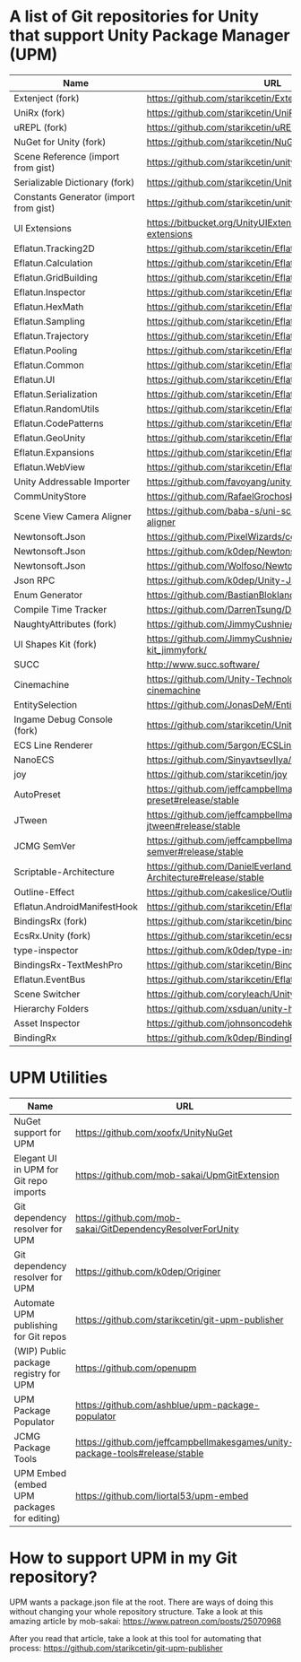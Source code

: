 # A list of Git repositories for Unity that support Unity Package Manager (UPM)

| Name                                   	| URL                                                           	|
|----------------------------------------	|---------------------------------------------------------------	|
| Extenject (fork)                       	| https://github.com/starikcetin/Extenject                      	|
| UniRx (fork)                           	| https://github.com/starikcetin/UniRx                          	|
| uREPL (fork)                           	| https://github.com/starikcetin/uREPL                          	|
| NuGet for Unity (fork)                 	| https://github.com/starikcetin/NuGetForUnity                  	|
| Scene Reference (import from gist)     	| https://github.com/starikcetin/unity-scene-reference          	|
| Serializable Dictionary (fork)         	| https://github.com/starikcetin/Unity-SerializableDictionary   	|
| Constants Generator (import from gist) 	| https://github.com/starikcetin/unity-constants-generator      	|
| UI Extensions                          	| https://bitbucket.org/UnityUIExtensions/unity-ui-extensions   	|
| Eflatun.Tracking2D		 				          | https://github.com/starikcetin/Eflatun.Tracking2D					      |
| Eflatun.Calculation		 				          | https://github.com/starikcetin/Eflatun.Calculation				      |
| Eflatun.GridBuilding	 					        | https://github.com/starikcetin/Eflatun.GridBuilding				      |
| Eflatun.Inspector		 					          | https://github.com/starikcetin/Eflatun.Inspector					      |
| Eflatun.HexMath			 				            | https://github.com/starikcetin/Eflatun.HexMath					        |
| Eflatun.Sampling		 					          | https://github.com/starikcetin/Eflatun.Sampling					        |
| Eflatun.Trajectory		 				          | https://github.com/starikcetin/Eflatun.Trajectory					      |
| Eflatun.Pooling			 				            | https://github.com/starikcetin/Eflatun.Pooling					        |
| Eflatun.Common			 				            | https://github.com/starikcetin/Eflatun.Common						        |
| Eflatun.UI				 				              | https://github.com/starikcetin/Eflatun.UI							          |
| Eflatun.Serialization	 					        | https://github.com/starikcetin/Eflatun.Serialization				    |
| Eflatun.RandomUtils		 				          | https://github.com/starikcetin/Eflatun.RandomUtils				      |
| Eflatun.CodePatterns	 					        | https://github.com/starikcetin/Eflatun.CodePatterns				      |
| Eflatun.GeoUnity		 					          | https://github.com/starikcetin/Eflatun.GeoUnity					        |
| Eflatun.Expansions		 				          | https://github.com/starikcetin/Eflatun.Expansions					      |
| Eflatun.WebView			 				            | https://github.com/starikcetin/Eflatun.WebView					        |
| Unity Addressable Importer             	| https://github.com/favoyang/unity-addressable-importer        	|
| CommUnityStore                         	| https://github.com/RafaelGrochoska/CommUnityStore             	|
| Scene View Camera Aligner              	| https://github.com/baba-s/uni-scene-view-camera-aligner       	|
| Newtonsoft.Json                        	| https://github.com/PixelWizards/com.newtonsoft.json           	|
| Newtonsoft.Json                        	| https://github.com/k0dep/Newtonsoft.Json                      	|
| Newtonsoft.Json                        	| https://github.com/Wolfoso/NewtonsoftJson                     	|
| Json RPC                               	| https://github.com/k0dep/Unity-Json-Rpc                       	|
| Enum Generator                         	| https://github.com/BastianBlokland/enum-generator-unity       	|
| Compile Time Tracker                   	| https://github.com/DarrenTsung/DTCompileTimeTracker           	|
| NaughtyAttributes (fork)               	| https://github.com/JimmyCushnie/NaughtyAttributes             	|
| UI Shapes Kit (fork)                   	| https://github.com/JimmyCushnie/ui-shapes-kit_jimmyfork/      	|
| SUCC                                   	| http://www.succ.software/                                     	|
| Cinemachine                            	| https://github.com/Unity-Technologies/upm-package-cinemachine 	|
| EntitySelection                        	| https://github.com/JonasDeM/EntitySelection                   	|
| Ingame Debug Console (fork)            	| https://github.com/starikcetin/UnityIngameDebugConsole        	|
| ECS Line Renderer                      	| https://github.com/5argon/ECSLineRenderer                     	|
| NanoECS                                	| https://github.com/SinyavtsevIlya/NanoECS                     	|
| joy                                    	| https://github.com/starikcetin/joy                             	|
| AutoPreset                              | https://github.com/jeffcampbellmakesgames/unity-auto-preset#release/stable |
| JTween                                  | https://github.com/jeffcampbellmakesgames/unity-jtween#release/stable |
| JCMG SemVer                             | https://github.com/jeffcampbellmakesgames/unity-semver#release/stable |
| Scriptable-Architecture                 | https://github.com/DanielEverland/ScriptableObject-Architecture#release/stable |
| Outline-Effect                          | https://github.com/cakeslice/Outline-Effect                     |
| Eflatun.AndroidManifestHook             | https://github.com/starikcetin/Eflatun.AndroidManifestHook      |
| BindingsRx (fork)                       | https://github.com/starikcetin/bindingsrx                       |
| EcsRx.Unity (fork)                      | https://github.com/starikcetin/ecsrx.unity                      |
| type-inspector                          | https://github.com/k0dep/type-inspector                         |
| BindingsRx-TextMeshPro                  | https://github.com/starikcetin/BindingsRx-TextMeshPro           |
| Eflatun.EventBus                        | https://github.com/starikcetin/Eflatun.EventBus                 |
| Scene Switcher                          | https://github.com/coryleach/UnitySceneSwitcher                 |
| Hierarchy Folders                       | https://github.com/xsduan/unity-hierarchy-folders               |
| Asset Inspector                         | https://github.com/johnsoncodehk/unity-asset-inspector          |
| BindingRx                               | https://github.com/k0dep/BindingRx                              |


# UPM Utilities

| Name                                        	| URL                                                        	|
|---------------------------------------------	|------------------------------------------------------------	|
| NuGet support for UPM                       	| https://github.com/xoofx/UnityNuGet                        	|
| Elegant UI in UPM for Git repo imports      	| https://github.com/mob-sakai/UpmGitExtension               	|
| Git dependency resolver for UPM             	| https://github.com/mob-sakai/GitDependencyResolverForUnity 	|
| Git dependency resolver for UPM             	| https://github.com/k0dep/Originer                          	|
| Automate UPM publishing for Git repos 	      | https://github.com/starikcetin/git-upm-publisher           	|
| (WIP) Public package registry for UPM       	| https://github.com/openupm                                 	|
| UPM Package Populator                       	| https://github.com/ashblue/upm-package-populator           	|
| JCMG Package Tools                            | https://github.com/jeffcampbellmakesgames/unity-package-tools#release/stable |
| UPM Embed (embed UPM packages for editing)    | https://github.com/liortal53/upm-embed                      |


# How to support UPM in my Git repository?

UPM wants a package.json file at the root. There are ways of doing this without changing your whole repository structure. Take a look at this amazing article by mob-sakai: https://www.patreon.com/posts/25070968

After you read that article, take a look at this tool for automating that process: https://github.com/starikcetin/git-upm-publisher

